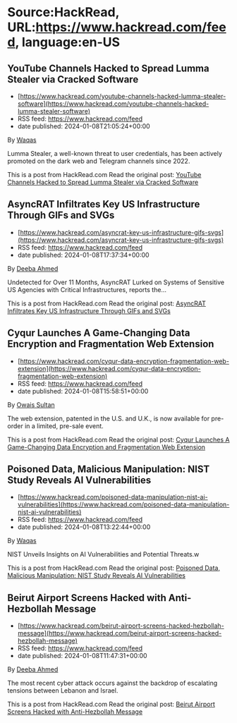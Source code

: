 # Source:HackRead, URL:https://www.hackread.com/feed, language:en-US

## YouTube Channels Hacked to Spread Lumma Stealer via Cracked Software
 - [https://www.hackread.com/youtube-channels-hacked-lumma-stealer-software](https://www.hackread.com/youtube-channels-hacked-lumma-stealer-software)
 - RSS feed: https://www.hackread.com/feed
 - date published: 2024-01-08T21:05:24+00:00

<p>By <a href="https://www.hackread.com/author/hackread/" rel="nofollow">Waqas</a></p>
<p>Lumma Stealer, a well-known threat to user credentials, has been actively promoted on the dark web and Telegram channels since 2022.</p>
<p>This is a post from HackRead.com Read the original post: <a href="https://www.hackread.com/youtube-channels-hacked-lumma-stealer-software/" rel="nofollow">YouTube Channels Hacked to Spread Lumma Stealer via Cracked Software</a></p>

## AsyncRAT Infiltrates Key US Infrastructure Through GIFs and SVGs
 - [https://www.hackread.com/asyncrat-key-us-infrastructure-gifs-svgs](https://www.hackread.com/asyncrat-key-us-infrastructure-gifs-svgs)
 - RSS feed: https://www.hackread.com/feed
 - date published: 2024-01-08T17:37:34+00:00

<p>By <a href="https://www.hackread.com/author/deeba/" rel="nofollow">Deeba Ahmed</a></p>
<p>Undetected for Over 11 Months, AsyncRAT Lurked on Systems of Sensitive US Agencies with Critical Infrastructures, reports the&#8230;</p>
<p>This is a post from HackRead.com Read the original post: <a href="https://www.hackread.com/asyncrat-key-us-infrastructure-gifs-svgs/" rel="nofollow">AsyncRAT Infiltrates Key US Infrastructure Through GIFs and SVGs</a></p>

## Cyqur Launches A Game-Changing Data Encryption and Fragmentation Web Extension
 - [https://www.hackread.com/cyqur-data-encryption-fragmentation-web-extension](https://www.hackread.com/cyqur-data-encryption-fragmentation-web-extension)
 - RSS feed: https://www.hackread.com/feed
 - date published: 2024-01-08T15:58:51+00:00

<p>By <a href="https://www.hackread.com/author/owais/" rel="nofollow">Owais Sultan</a></p>
<p>The web extension, patented in the U.S. and U.K., is now available for pre-order in a limited, pre-sale event.</p>
<p>This is a post from HackRead.com Read the original post: <a href="https://www.hackread.com/cyqur-data-encryption-fragmentation-web-extension/" rel="nofollow">Cyqur Launches A Game-Changing Data Encryption and Fragmentation Web Extension</a></p>

## Poisoned Data, Malicious Manipulation: NIST Study Reveals AI Vulnerabilities
 - [https://www.hackread.com/poisoned-data-manipulation-nist-ai-vulnerabilities](https://www.hackread.com/poisoned-data-manipulation-nist-ai-vulnerabilities)
 - RSS feed: https://www.hackread.com/feed
 - date published: 2024-01-08T13:22:44+00:00

<p>By <a href="https://www.hackread.com/author/hackread/" rel="nofollow">Waqas</a></p>
<p>NIST Unveils Insights on AI Vulnerabilities and Potential Threats.w</p>
<p>This is a post from HackRead.com Read the original post: <a href="https://www.hackread.com/poisoned-data-manipulation-nist-ai-vulnerabilities/" rel="nofollow">Poisoned Data, Malicious Manipulation: NIST Study Reveals AI Vulnerabilities</a></p>

## Beirut Airport Screens Hacked with Anti-Hezbollah Message
 - [https://www.hackread.com/beirut-airport-screens-hacked-hezbollah-message](https://www.hackread.com/beirut-airport-screens-hacked-hezbollah-message)
 - RSS feed: https://www.hackread.com/feed
 - date published: 2024-01-08T11:47:31+00:00

<p>By <a href="https://www.hackread.com/author/deeba/" rel="nofollow">Deeba Ahmed</a></p>
<p>The most recent cyber attack occurs against the backdrop of escalating tensions between Lebanon and Israel.</p>
<p>This is a post from HackRead.com Read the original post: <a href="https://www.hackread.com/beirut-airport-screens-hacked-hezbollah-message/" rel="nofollow">Beirut Airport Screens Hacked with Anti-Hezbollah Message</a></p>

